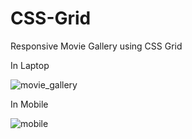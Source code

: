 # CSS-Grid
Responsive Movie Gallery using CSS Grid

In Laptop

![movie_gallery](https://user-images.githubusercontent.com/46326443/69124827-8fc5d500-0aca-11ea-9d03-13d0f0f74185.PNG)

In Mobile

![mobile](https://user-images.githubusercontent.com/46326443/69125440-d405a500-0acb-11ea-84af-9497104e2996.PNG)

